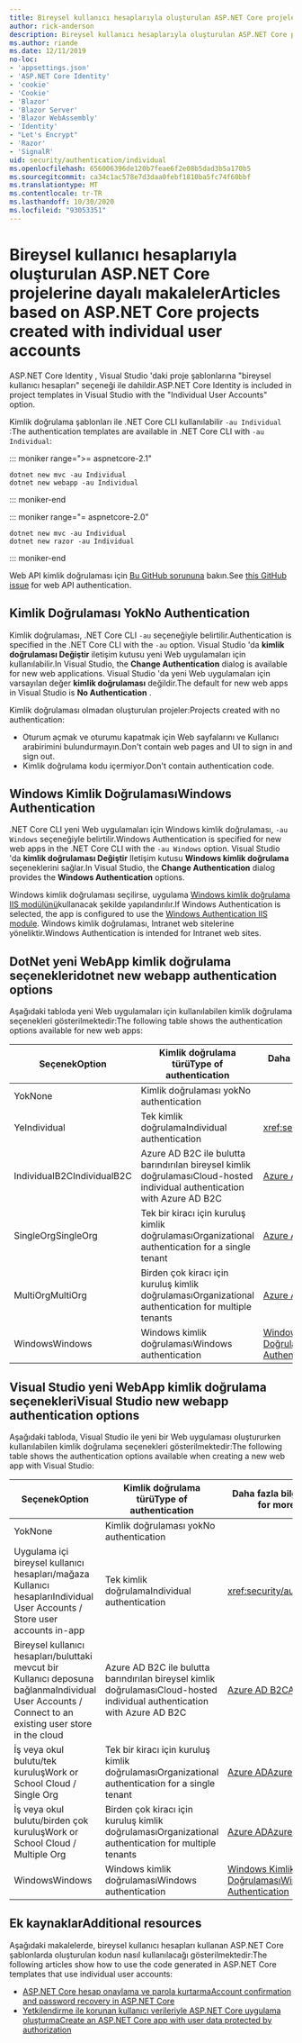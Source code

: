 ```yaml
---
title: Bireysel kullanıcı hesaplarıyla oluşturulan ASP.NET Core projelerine dayalı makaleler
author: rick-anderson
description: Bireysel kullanıcı hesaplarıyla oluşturulan ASP.NET Core projelerine göre makaleleri bulun.
ms.author: riande
ms.date: 12/11/2019
no-loc:
- 'appsettings.json'
- 'ASP.NET Core Identity'
- 'cookie'
- 'Cookie'
- 'Blazor'
- 'Blazor Server'
- 'Blazor WebAssembly'
- 'Identity'
- "Let's Encrypt"
- 'Razor'
- 'SignalR'
uid: security/authentication/individual
ms.openlocfilehash: 656006396de120b7feae6f2e08b5dad3b5a170b5
ms.sourcegitcommit: ca34c1ac578e7d3daa0febf1810ba5fc74f60bbf
ms.translationtype: MT
ms.contentlocale: tr-TR
ms.lasthandoff: 10/30/2020
ms.locfileid: "93053351"
---
```

# <a name="articles-based-on-aspnet-core-projects-created-with-individual-user-accounts"></a><span data-ttu-id="a5a12-103">Bireysel kullanıcı hesaplarıyla oluşturulan ASP.NET Core projelerine dayalı makaleler</span><span class="sxs-lookup"><span data-stu-id="a5a12-103">Articles based on ASP.NET Core projects created with individual user accounts</span></span>

<span data-ttu-id="a5a12-104">ASP.NET Core Identity , Visual Studio 'daki proje şablonlarına "bireysel kullanıcı hesapları" seçeneği ile dahildir.</span><span class="sxs-lookup"><span data-stu-id="a5a12-104">ASP.NET Core Identity is included in project templates in Visual Studio with the "Individual User Accounts" option.</span></span>

<span data-ttu-id="a5a12-105">Kimlik doğrulama şablonları ile .NET Core CLI kullanılabilir `-au Individual` :</span><span class="sxs-lookup"><span data-stu-id="a5a12-105">The authentication templates are available in .NET Core CLI with `-au Individual`:</span></span>

::: moniker range=">= aspnetcore-2.1"

```dotnetcli
dotnet new mvc -au Individual
dotnet new webapp -au Individual
```

::: moniker-end

::: moniker range="= aspnetcore-2.0"

```dotnetcli
dotnet new mvc -au Individual
dotnet new razor -au Individual
```

::: moniker-end

<span data-ttu-id="a5a12-106">Web API kimlik doğrulaması için [Bu GitHub sorununa](https://github.com/dotnet/AspNetCore/issues/5833) bakın.</span><span class="sxs-lookup"><span data-stu-id="a5a12-106">See [this GitHub issue](https://github.com/dotnet/AspNetCore/issues/5833) for web API authentication.</span></span>

<a name="no"></a>

## <a name="no-authentication"></a><span data-ttu-id="a5a12-107">Kimlik Doğrulaması Yok</span><span class="sxs-lookup"><span data-stu-id="a5a12-107">No Authentication</span></span>

<span data-ttu-id="a5a12-108">Kimlik doğrulaması, .NET Core CLI `-au` seçeneğiyle belirtilir.</span><span class="sxs-lookup"><span data-stu-id="a5a12-108">Authentication is specified in the .NET Core CLI with the `-au` option.</span></span> <span data-ttu-id="a5a12-109">Visual Studio 'da **kimlik doğrulaması Değiştir** iletişim kutusu yeni Web uygulamaları için kullanılabilir.</span><span class="sxs-lookup"><span data-stu-id="a5a12-109">In Visual Studio, the **Change Authentication** dialog is available for new web applications.</span></span> <span data-ttu-id="a5a12-110">Visual Studio 'da yeni Web uygulamaları için varsayılan değer **kimlik doğrulaması** değildir.</span><span class="sxs-lookup"><span data-stu-id="a5a12-110">The default for new web apps in Visual Studio is **No Authentication** .</span></span>

<span data-ttu-id="a5a12-111">Kimlik doğrulaması olmadan oluşturulan projeler:</span><span class="sxs-lookup"><span data-stu-id="a5a12-111">Projects created with no authentication:</span></span>

* <span data-ttu-id="a5a12-112">Oturum açmak ve oturumu kapatmak için Web sayfalarını ve Kullanıcı arabirimini bulundurmayın.</span><span class="sxs-lookup"><span data-stu-id="a5a12-112">Don't contain web pages and UI to sign in and sign out.</span></span>
* <span data-ttu-id="a5a12-113">Kimlik doğrulama kodu içermiyor.</span><span class="sxs-lookup"><span data-stu-id="a5a12-113">Don't contain authentication code.</span></span>

<a name="win"></a>

## <a name="windows-authentication"></a><span data-ttu-id="a5a12-114">Windows Kimlik Doğrulaması</span><span class="sxs-lookup"><span data-stu-id="a5a12-114">Windows Authentication</span></span>

<span data-ttu-id="a5a12-115">.NET Core CLI yeni Web uygulamaları için Windows kimlik doğrulaması, `-au Windows` seçeneğiyle belirtilir.</span><span class="sxs-lookup"><span data-stu-id="a5a12-115">Windows Authentication is specified for new web apps in the .NET Core CLI with the `-au Windows` option.</span></span> <span data-ttu-id="a5a12-116">Visual Studio 'da **kimlik doğrulaması Değiştir** Iletişim kutusu **Windows kimlik doğrulama** seçeneklerini sağlar.</span><span class="sxs-lookup"><span data-stu-id="a5a12-116">In Visual Studio, the **Change Authentication** dialog provides the **Windows Authentication** options.</span></span>

<span data-ttu-id="a5a12-117">Windows kimlik doğrulaması seçilirse, uygulama [Windows kimlik doğrulama IIS modülünü](xref:host-and-deploy/iis/modules)kullanacak şekilde yapılandırılır.</span><span class="sxs-lookup"><span data-stu-id="a5a12-117">If Windows Authentication is selected, the app is configured to use the [Windows Authentication IIS module](xref:host-and-deploy/iis/modules).</span></span> <span data-ttu-id="a5a12-118">Windows kimlik doğrulaması, Intranet web sitelerine yöneliktir.</span><span class="sxs-lookup"><span data-stu-id="a5a12-118">Windows Authentication is intended for Intranet web sites.</span></span>

## <a name="dotnet-new-webapp-authentication-options"></a><span data-ttu-id="a5a12-119">DotNet yeni WebApp kimlik doğrulama seçenekleri</span><span class="sxs-lookup"><span data-stu-id="a5a12-119">dotnet new webapp authentication options</span></span>

<span data-ttu-id="a5a12-120">Aşağıdaki tabloda yeni Web uygulamaları için kullanılabilen kimlik doğrulama seçenekleri gösterilmektedir:</span><span class="sxs-lookup"><span data-stu-id="a5a12-120">The following table shows the authentication options available for new web apps:</span></span>

| <span data-ttu-id="a5a12-121">Seçenek</span><span class="sxs-lookup"><span data-stu-id="a5a12-121">Option</span></span> | <span data-ttu-id="a5a12-122">Kimlik doğrulama türü</span><span class="sxs-lookup"><span data-stu-id="a5a12-122">Type of authentication</span></span> | <span data-ttu-id="a5a12-123">Daha fazla bilgi için bağlantı</span><span class="sxs-lookup"><span data-stu-id="a5a12-123">Link for more information</span></span> |
 | ----------------- | ------------ | ---------- |
| <span data-ttu-id="a5a12-124">Yok</span><span class="sxs-lookup"><span data-stu-id="a5a12-124">None</span></span>            |  <span data-ttu-id="a5a12-125">Kimlik doğrulaması yok</span><span class="sxs-lookup"><span data-stu-id="a5a12-125">No authentication</span></span> | | 
| <span data-ttu-id="a5a12-126">Ye</span><span class="sxs-lookup"><span data-stu-id="a5a12-126">Individual</span></span>      |  <span data-ttu-id="a5a12-127">Tek kimlik doğrulama</span><span class="sxs-lookup"><span data-stu-id="a5a12-127">Individual authentication</span></span> | <xref:security/authentication/identity>
| <span data-ttu-id="a5a12-128">IndividualB2C</span><span class="sxs-lookup"><span data-stu-id="a5a12-128">IndividualB2C</span></span>   |  <span data-ttu-id="a5a12-129">Azure AD B2C ile bulutta barındırılan bireysel kimlik doğrulaması</span><span class="sxs-lookup"><span data-stu-id="a5a12-129">Cloud-hosted individual authentication with Azure AD B2C</span></span> | [<span data-ttu-id="a5a12-130">Azure AD B2C</span><span class="sxs-lookup"><span data-stu-id="a5a12-130">Azure AD B2C</span></span>](/azure/active-directory-b2c/) |
| <span data-ttu-id="a5a12-131">SingleOrg</span><span class="sxs-lookup"><span data-stu-id="a5a12-131">SingleOrg</span></span>       |  <span data-ttu-id="a5a12-132">Tek bir kiracı için kuruluş kimlik doğrulaması</span><span class="sxs-lookup"><span data-stu-id="a5a12-132">Organizational authentication for a single tenant</span></span> | [<span data-ttu-id="a5a12-133">Azure AD</span><span class="sxs-lookup"><span data-stu-id="a5a12-133">Azure AD</span></span>](/azure/active-directory/develop/quickstart-v2-aspnet-core-webapp) |
| <span data-ttu-id="a5a12-134">MultiOrg</span><span class="sxs-lookup"><span data-stu-id="a5a12-134">MultiOrg</span></span>        |  <span data-ttu-id="a5a12-135">Birden çok kiracı için kuruluş kimlik doğrulaması</span><span class="sxs-lookup"><span data-stu-id="a5a12-135">Organizational authentication for multiple tenants</span></span> | [<span data-ttu-id="a5a12-136">Azure AD</span><span class="sxs-lookup"><span data-stu-id="a5a12-136">Azure AD</span></span>](/azure/active-directory/develop/quickstart-v2-aspnet-core-webapp) |
| <span data-ttu-id="a5a12-137">Windows</span><span class="sxs-lookup"><span data-stu-id="a5a12-137">Windows</span></span>         |  <span data-ttu-id="a5a12-138">Windows kimlik doğrulaması</span><span class="sxs-lookup"><span data-stu-id="a5a12-138">Windows authentication</span></span> | [<span data-ttu-id="a5a12-139">Windows Kimlik Doğrulaması</span><span class="sxs-lookup"><span data-stu-id="a5a12-139">Windows Authentication</span></span>](xref:security/authentication/windowsauth)

## <a name="visual-studio-new-webapp-authentication-options"></a><span data-ttu-id="a5a12-140">Visual Studio yeni WebApp kimlik doğrulama seçenekleri</span><span class="sxs-lookup"><span data-stu-id="a5a12-140">Visual Studio new webapp authentication options</span></span>

<span data-ttu-id="a5a12-141">Aşağıdaki tabloda, Visual Studio ile yeni bir Web uygulaması oluştururken kullanılabilen kimlik doğrulama seçenekleri gösterilmektedir:</span><span class="sxs-lookup"><span data-stu-id="a5a12-141">The following table shows the authentication options available when creating a new web app with Visual Studio:</span></span>

| <span data-ttu-id="a5a12-142">Seçenek</span><span class="sxs-lookup"><span data-stu-id="a5a12-142">Option</span></span> | <span data-ttu-id="a5a12-143">Kimlik doğrulama türü</span><span class="sxs-lookup"><span data-stu-id="a5a12-143">Type of authentication</span></span> | <span data-ttu-id="a5a12-144">Daha fazla bilgi için bağlantı</span><span class="sxs-lookup"><span data-stu-id="a5a12-144">Link for more information</span></span> |
 | ----------------- | ------------ | ---------- |
| <span data-ttu-id="a5a12-145">Yok</span><span class="sxs-lookup"><span data-stu-id="a5a12-145">None</span></span>            |  <span data-ttu-id="a5a12-146">Kimlik doğrulaması yok</span><span class="sxs-lookup"><span data-stu-id="a5a12-146">No authentication</span></span> | | 
| <span data-ttu-id="a5a12-147">Uygulama içi bireysel kullanıcı hesapları/mağaza Kullanıcı hesapları</span><span class="sxs-lookup"><span data-stu-id="a5a12-147">Individual User Accounts / Store user accounts in-app</span></span> |  <span data-ttu-id="a5a12-148">Tek kimlik doğrulama</span><span class="sxs-lookup"><span data-stu-id="a5a12-148">Individual authentication</span></span> | <xref:security/authentication/identity> |
| <span data-ttu-id="a5a12-149">Bireysel kullanıcı hesapları/buluttaki mevcut bir Kullanıcı deposuna bağlanma</span><span class="sxs-lookup"><span data-stu-id="a5a12-149">Individual User Accounts / Connect to an existing user store in the cloud</span></span> |  <span data-ttu-id="a5a12-150">Azure AD B2C ile bulutta barındırılan bireysel kimlik doğrulaması</span><span class="sxs-lookup"><span data-stu-id="a5a12-150">Cloud-hosted individual authentication with Azure AD B2C</span></span> | [<span data-ttu-id="a5a12-151">Azure AD B2C</span><span class="sxs-lookup"><span data-stu-id="a5a12-151">Azure AD B2C</span></span>](/azure/active-directory-b2c/) |
| <span data-ttu-id="a5a12-152">İş veya okul bulutu/tek kuruluş</span><span class="sxs-lookup"><span data-stu-id="a5a12-152">Work or School Cloud / Single Org</span></span>  |  <span data-ttu-id="a5a12-153">Tek bir kiracı için kuruluş kimlik doğrulaması</span><span class="sxs-lookup"><span data-stu-id="a5a12-153">Organizational authentication for a single tenant</span></span> | [<span data-ttu-id="a5a12-154">Azure AD</span><span class="sxs-lookup"><span data-stu-id="a5a12-154">Azure AD</span></span>](/azure/active-directory/develop/quickstart-v2-aspnet-core-webapp) |
| <span data-ttu-id="a5a12-155">İş veya okul bulutu/birden çok kuruluş</span><span class="sxs-lookup"><span data-stu-id="a5a12-155">Work or School Cloud / Multiple Org</span></span> |  <span data-ttu-id="a5a12-156">Birden çok kiracı için kuruluş kimlik doğrulaması</span><span class="sxs-lookup"><span data-stu-id="a5a12-156">Organizational authentication for multiple tenants</span></span> | [<span data-ttu-id="a5a12-157">Azure AD</span><span class="sxs-lookup"><span data-stu-id="a5a12-157">Azure AD</span></span>](/azure/active-directory/develop/quickstart-v2-aspnet-core-webapp) |
| <span data-ttu-id="a5a12-158">Windows</span><span class="sxs-lookup"><span data-stu-id="a5a12-158">Windows</span></span>         |  <span data-ttu-id="a5a12-159">Windows kimlik doğrulaması</span><span class="sxs-lookup"><span data-stu-id="a5a12-159">Windows authentication</span></span> | [<span data-ttu-id="a5a12-160">Windows Kimlik Doğrulaması</span><span class="sxs-lookup"><span data-stu-id="a5a12-160">Windows Authentication</span></span>](xref:security/authentication/windowsauth)

## <a name="additional-resources"></a><span data-ttu-id="a5a12-161">Ek kaynaklar</span><span class="sxs-lookup"><span data-stu-id="a5a12-161">Additional resources</span></span>

<span data-ttu-id="a5a12-162">Aşağıdaki makalelerde, bireysel kullanıcı hesapları kullanan ASP.NET Core şablonlarda oluşturulan kodun nasıl kullanılacağı gösterilmektedir:</span><span class="sxs-lookup"><span data-stu-id="a5a12-162">The following articles show how to use the code generated in ASP.NET Core templates that use individual user accounts:</span></span>

* [<span data-ttu-id="a5a12-163">ASP.NET Core hesap onaylama ve parola kurtarma</span><span class="sxs-lookup"><span data-stu-id="a5a12-163">Account confirmation and password recovery in ASP.NET Core</span></span>](xref:security/authentication/accconfirm)
* [<span data-ttu-id="a5a12-164">Yetkilendirme ile korunan kullanıcı verileriyle ASP.NET Core uygulama oluşturma</span><span class="sxs-lookup"><span data-stu-id="a5a12-164">Create an ASP.NET Core app with user data protected by authorization</span></span>](xref:security/authorization/secure-data)
